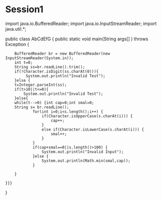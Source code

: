 # Session1

import java.io.BufferedReader;
import java.io.InputStreamReader;
import java.util.*;

public class AbCdEfG {
    public static void main(String args[] ) throws Exception {
        
        BufferedReader br = new BufferedReader(new InputStreamReader(System.in));
        int t=0;
        String ss=br.readLine().trim();
        if(!Character.isDigit(ss.charAt(0))){
        	 System.out.println("Invalid Test");
        }else {
        t=Integer.parseInt(ss);
        if(t>10||t<=0){
            System.out.println("Invalid Test");
        }else{
        while(t-->0) {int cap=0;int smal=0;
        String s= br.readLine();
                for(int i=0;i<s.length();i++) {
                	if(Character.isUpperCase(s.charAt(i))) {
                		cap++;
                	} 
                	else if(Character.isLowerCase(s.charAt(i))) {
                		smal++;
                	}
                }
                if(cap+smal==0||s.length()>100) {
                	System.out.println("Invalid Input");
                }else {
                	System.out.println(Math.min(smal,cap));
                }
               
        }
        
    }}}
}
